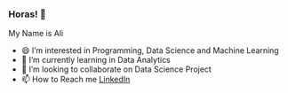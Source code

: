 ### Horas! 👋

My Name is Ali

- 😄 I’m interested in Programming, Data Science and Machine Learning
- 🌱 I’m currently learning in Data Analytics
- 👯 I’m looking to collaborate on Data Science Project
- 📫 How to Reach me [LinkedIn](https://www.linkedin.com/in/imrannasution/)



<!--
**alienyst/alienyst** is a ✨ _special_ ✨ repository because its `README.md` (this file) appears on your GitHub profile.

Here are some ideas to get you started:

- 🔭 I’m currently working on ...
- 🌱 I’m currently learning ...
- 👯 I’m looking to collaborate on ...
- 🤔 I’m looking for help with ...
- 💬 Ask me about ...
- 📫 How to reach me: ...
- 😄 Pronouns: ...
- ⚡ Fun fact: ...
-->
